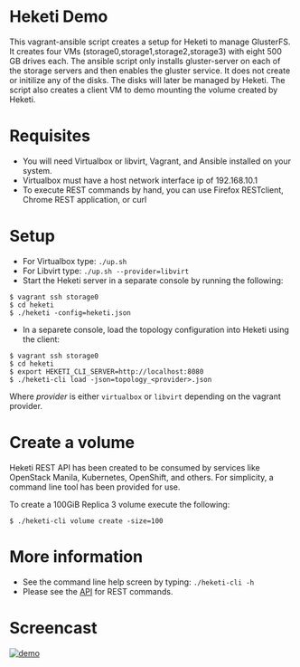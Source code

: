 # Heketi Demo
This vagrant-ansible script creates a setup for Heketi to manage GlusterFS.  It creates four VMs (storage0,storage1,storage2,storage3) with eight 500 GB drives each.  The ansible script only installs gluster-server on each of the storage servers and then enables the gluster service.  It does not create or initilize any of the disks.  The disks will later be managed by Heketi.  The script also creates a client VM to demo mounting the volume created by Heketi.

# Requisites

* You will need Virtualbox or libvirt, Vagrant, and Ansible installed on your system.
* Virtualbox must have a host network interface ip of 192.168.10.1
* To execute REST commands by hand, you can use Firefox RESTclient, Chrome REST application, or curl

# Setup

* For Virtualbox type: `./up.sh`
* For Libvirt type: `./up.sh --provider=libvirt`
* Start the Heketi server in a separate console by running the following:

```
$ vagrant ssh storage0
$ cd heketi
$ ./heketi -config=heketi.json 
```

* In a separete console, load the topology configuration into Heketi using the client:

```
$ vagrant ssh storage0
$ cd heketi
$ export HEKETI_CLI_SERVER=http://localhost:8080
$ ./heketi-cli load -json=topology_<provider>.json
```

Where _provider_ is either `virtualbox` or `libvirt` depending on the vagrant provider.

# Create a volume
Heketi REST API has been created to be consumed by services like OpenStack Manila, Kubernetes, OpenShift, and others.  For simplicity, a command line tool has been provided for use.

To create a 100GiB Replica 3 volume execute the following:

```
$ ./heketi-cli volume create -size=100
```

# More information
* See the command line help screen by typing: `./heketi-cli -h`
* Please see the [API](https://github.com/heketi/heketi/wiki/API) for REST commands.

# Screencast
[![demo](https://i.vimeocdn.com/video/537600798_640.jpg)](https://vimeo.com/140874175)
